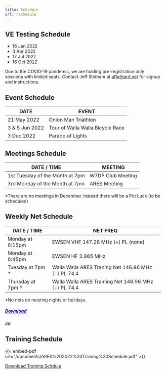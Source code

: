 ```yaml
---
title: Schedule
url: /schedule
---
```



## VE Testing Schedule

* 16 Jan 2022
* 3 Apr 2022
* 17 Jul 2022
* 16 Oct 2022

Due to the COVID-19 pandemic, we are holding pre-registration only sessions with limited seats. Contact Jeff Stidham at al1q@arrl.net for signup and instructions.

## Event Schedule
|DATE|EVENT|
|--|--|
|21 May 2022|	Onion Man Triathlon|
|3 & 5 Jun 2022	|Tour of Walla Walla Bicycle Race|
|3 Dec 2022|Parade of Lights|


## Meetings Schedule
|DATE / TIME|	MEETING|
|--|--|
|1st Tuesday of the Month at 7pm|	W7DP Club Meeting|
|3rd Monday of the Month at 7pm	|ARES Meeting|

*There are no meetings in December.	Instead there will be a Pot Luck (to be scheduled)

## Weekly Net Schedule
|DATE / TIME|	NET	FREQ|
|--|--|
|Monday at 6:15pm	|EWSEN VHF 147.28 MHz (+) PL (none)|
|Monday at 6:45pm |EWSEN HF 3.985 MHz | 
|Tuesday at 7pm *	|Walla Walla ARES Traning Net	146.96 MHz (-) PL 74.4|
|Thursday at 7pm * |Walla Walla ARES Training Net	146.96 MHz (-) PL 74.4|

*No nets on meeting nights or holidays.

<div>
 <a href="/documents/ARES%202022%20Training%20Schedule.pdf" style="float:center; color:blue;"><h5>Download</h5></a> ##
</div>

## Training Schedule 
{{< embed-pdf url="/documents/ARES%202022%20Training%20Schedule.pdf" >}}

[Download Training Schdule](/documents/ARES%202022%20Training%20Schedule.pdf)

